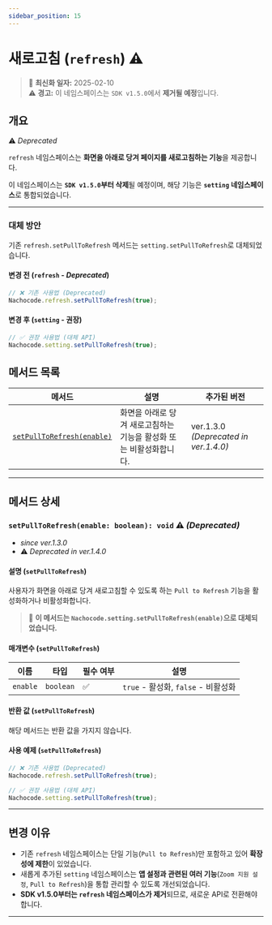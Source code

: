 ```yaml
---
sidebar_position: 15
---
```


# 새로고침 (`refresh`) ⚠️

> 🔔 **최신화 일자:** 2025-02-10  
> ⚠️ **경고:** 이 네임스페이스는 `SDK v1.5.0`에서 **제거될 예정**입니다.

## **개요**

⚠️ _Deprecated_

`refresh` 네임스페이스는 **화면을 아래로 당겨 페이지를 새로고침하는 기능**을 제공합니다.

이 네임스페이스는 **`SDK v1.5.0`부터 삭제**될 예정이며, 해당 기능은 **`setting` 네임스페이스**로 통합되었습니다.

---

### 대체 방안

기존 `refresh.setPullToRefresh` 메서드는 `setting.setPullToRefresh`로 대체되었습니다.

#### 변경 전 (`refresh` - _Deprecated_)

```javascript
// ❌ 기존 사용법 (Deprecated)
Nachocode.refresh.setPullToRefresh(true);
```

#### 변경 후 (`setting` - 권장)

```javascript
// ✅ 권장 사용법 (대체 API)
Nachocode.setting.setPullToRefresh(true);
```

## **메서드 목록**

| 메서드                                                                                  | 설명                                                               | 추가된 버전                           |
| --------------------------------------------------------------------------------------- | ------------------------------------------------------------------ | ------------------------------------- |
| [`setPullToRefresh(enable)`](#setpulltorefreshenable-boolean-void-%EF%B8%8F-deprecated) | 화면을 아래로 당겨 새로고침하는 기능을 활성화 또는 비활성화합니다. | ver.1.3.0 _(Deprecated in ver.1.4.0)_ |

---

## **메서드 상세**

### **`setPullToRefresh(enable: boolean): void`** ⚠️ _(Deprecated)_

- _since ver.1.3.0_
- ⚠️ _Deprecated in ver.1.4.0_

#### 설명 (`setPullToRefresh`)

사용자가 화면을 아래로 당겨 새로고침할 수 있도록 하는 `Pull to Refresh` 기능을 활성화하거나 비활성화합니다.

> 📢 **이 메서드는 `Nachocode.setting.setPullToRefresh(enable)`으로 대체되었습니다.**

#### 매개변수 (`setPullToRefresh`)

| 이름     | 타입      | 필수 여부 | 설명                                |
| -------- | --------- | --------- | ----------------------------------- |
| `enable` | `boolean` | ✅        | `true` - 활성화, `false` - 비활성화 |

#### 반환 값 (`setPullToRefresh`)

해당 메서드는 반환 값을 가지지 않습니다.

#### 사용 예제 (`setPullToRefresh`)

```javascript
// ❌ 기존 사용법 (Deprecated)
Nachocode.refresh.setPullToRefresh(true);
```

```javascript
// ✅ 권장 사용법 (대체 API)
Nachocode.setting.setPullToRefresh(true);
```

---

## **변경 이유**

- 기존 `refresh` 네임스페이스는 단일 기능(`Pull to Refresh`)만 포함하고 있어 **확장성에 제한**이 있었습니다.
- 새롭게 추가된 `setting` 네임스페이스는 **앱 설정과 관련된 여러 기능**(`Zoom 지원 설정`, `Pull to Refresh`)을 통합 관리할 수 있도록 개선되었습니다.
- **SDK v1.5.0부터는 `refresh` 네임스페이스가 제거**되므로, 새로운 API로 전환해야 합니다.

---
